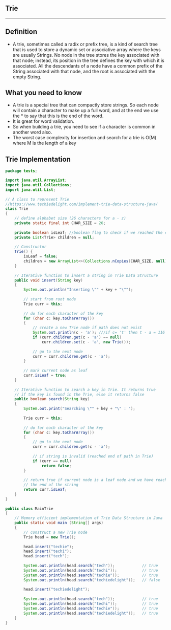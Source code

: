 ## Trie
----

## Definition
- A trie, sometimes called a radix or prefix tree, is a kind of search tree that is used to store a dynamic set or associative array where the keys are usually Strings. No node in the tree stores the key associated with that node; instead, its position in the tree defines the key with which it is associated. All the descendants of a node have a common prefix of the String associated with that node, and the root is associated with the empty String.

## What you need to know
- A trie is a special tree that can compactly store strings.
So each node will contain a character to make up a full word, and at the end we use the * to say that this is the end of the word.
- It is great for word validation.
- So when building a trie, you need to see if a character is common in another word also.
- The worst case complexity for insertion and search for a trie is O(M) where M is the length of a key

## Trie Implementation

```java
package tests;

import java.util.ArrayList;
import java.util.Collections;
import java.util.List;
 
// A class to represent Trie
//https://www.techiedelight.com/implement-trie-data-structure-java/
class Trie
{
    // define alphabet size (26 characters for a - z)
    private static final int CHAR_SIZE = 26;
 
    private boolean isLeaf; //boolean flag to check if we reached the end of word or not
    private List<Trie> children = null;
 
    // Constructor
    Trie() {
        isLeaf = false;
        children = new ArrayList<>(Collections.nCopies(CHAR_SIZE, null));
    }
 
    // Iterative function to insert a string in Trie Data Structure
    public void insert(String key)
    {
        System.out.println("Inserting \"" + key + "\"");
 
        // start from root node
        Trie curr = this;
 
        // do for each character of the key
        for (char c: key.toCharArray())
        {
            // create a new Trie node if path does not exist
        	System.out.println(c - 'a'); ///if c= 't' then t - a = 116 - 97 = 19 thats why you do - 'a' because the size of the list is 26
            if (curr.children.get(c - 'a') == null)
                curr.children.set(c - 'a', new Trie());
 
            // go to the next node
            curr = curr.children.get(c - 'a');
        }
 
        // mark current node as leaf
        curr.isLeaf = true;
    }
 
    // Iterative function to search a key in Trie. It returns true
    // if the key is found in the Trie, else it returns false
    public boolean search(String key)
    {
        System.out.print("Searching \"" + key + "\" : ");
 
        Trie curr = this;
 
        // do for each character of the key
        for (char c: key.toCharArray())
        {
            // go to the next node
            curr = curr.children.get(c - 'a');
 
            // if string is invalid (reached end of path in Trie)
            if (curr == null)
                return false;
        }
 
        // return true if current node is a leaf node and we have reached
        // the end of the string
        return curr.isLeaf;
    }
}
 
public class MainTrie
{
    // Memory efficient implementation of Trie Data Structure in Java
    public static void main (String[] args)
    {
        // construct a new Trie node
        Trie head = new Trie();
 
        head.insert("techie");
        head.insert("techi");
        head.insert("tech");
 
        System.out.println(head.search("tech"));            // true
        System.out.println(head.search("techi"));           // true
        System.out.println(head.search("techie"));          // true
        System.out.println(head.search("techiedelight"));   // false
 
        head.insert("techiedelight");
 
        System.out.println(head.search("tech"));            // true
        System.out.println(head.search("techi"));           // true
        System.out.println(head.search("techie"));          // true
        System.out.println(head.search("techiedelight"));   // true
    }
}
```